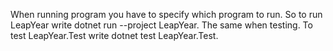 When running program you have to specify which program to run. So to run LeapYear write dotnet run --project LeapYear.
The same when testing. To test LeapYear.Test write dotnet test LeapYear.Test.